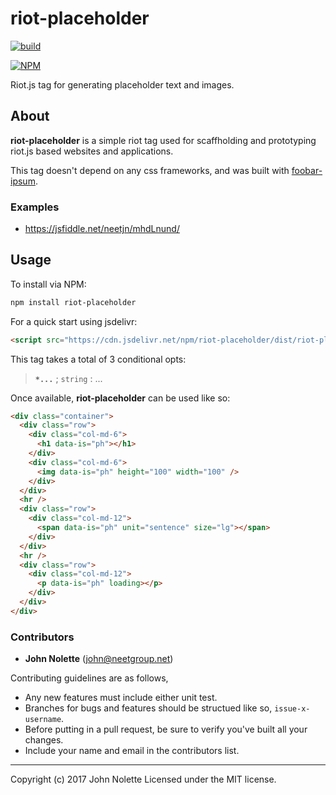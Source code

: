 # riot-placeholder

[![build](https://travis-ci.org/neetjn/riot-placeholder.svg?branch=master)](https://travis-ci.org/neetjn/riot-placeholder/)

[![NPM](https://nodei.co/npm/riot-placeholder.png)](https://nodei.co/npm/riot-placeholder/)

Riot.js tag for generating placeholder text and images.

## About

**riot-placeholder** is a simple riot tag used for scaffholding and prototyping riot.js based websites and applications.

This tag doesn't depend on any css frameworks, and was built with [foobar-ipsum](https://github.com/neetjn/foobar-ipsum).

### Examples

* https://jsfiddle.net/neetjn/mhdLnund/

## Usage

To install via NPM:

```bash
npm install riot-placeholder
```

For a quick start using jsdelivr:

```html
<script src="https://cdn.jsdelivr.net/npm/riot-placeholder/dist/riot-placeholder.js"></script>
```

This tag takes a total of 3 conditional opts:

> **`*...`** ; `string` : ...

Once available, **riot-placeholder** can be used like so:

```html
<div class="container">
  <div class="row">
    <div class="col-md-6">
      <h1 data-is="ph"></h1>
    </div>
    <div class="col-md-6">
      <img data-is="ph" height="100" width="100" />
    </div>
  </div>
  <hr />
  <div class="row">
    <div class="col-md-12">
      <span data-is="ph" unit="sentence" size="lg"></span>
    </div>
  </div>
  <hr />
  <div class="row">
    <div class="col-md-12">
      <p data-is="ph" loading></p>
    </div>
  </div>
</div>
```

### Contributors

* **John Nolette** (john@neetgroup.net)

Contributing guidelines are as follows,

* Any new features must include either unit test.
* Branches for bugs and features should be structued like so, `issue-x-username`.
* Before putting in a pull request, be sure to verify you've built all your changes.
* Include your name and email in the contributors list.

---
Copyright (c) 2017 John Nolette Licensed under the MIT license.
